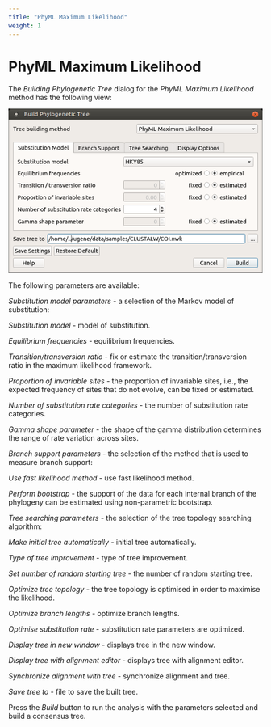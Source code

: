 ```yaml
---
title: "PhyML Maximum Likelihood"
weight: 1
---
```



# PhyML Maximum Likelihood

The _Building Phylogenetic Tree_ dialog for the _PhyML Maximum Likelihood_ method has the following view:


![](/images/65929720/65929721.png)

The following parameters are available:

_Substitution model parameters_ - a selection of the Markov model of substitution:

_Substitution model_ - model of substitution.

_Equilibrium frequencies_ - equilibrium frequencies.

_Transition/transversion ratio_ - fix or estimate the transition/transversion ratio in the maximum likelihood framework.

_Proportion of invariable sites_ - the proportion of invariable sites, i.e., the expected frequency of sites that do not evolve, can be fixed or estimated.

_Number of substitution rate categories_ - the number of substitution rate categories.

_Gamma shape parameter_ - the shape of the gamma distribution determines the range of rate variation across sites.

_Branch support parameters_ - the selection of the method that is used to measure branch support:

_Use fast likelihood method_ - use fast likelihood method.

_Perform bootstrap_ - the support of the data for each internal branch of the phylogeny can be estimated using non-parametric bootstrap.

_Tree searching parameters_ - the selection of the tree topology searching algorithm:

_Make initial tree automatically_ - initial tree automatically.

_Type of tree improvement_ - type of tree improvement.

_Set number of random starting tree_ - the number of random starting tree.

_Optimize tree topology_ - the tree topology is optimised in order to maximise the likelihood.

_Optimize branch lengths_ - optimize branch lengths.

_Optimise substitution rate -_ substitution rate parameters are optimized.

_Display tree in new window_ - displays tree in the new window.

_Display tree with alignment editor_ - displays tree with alignment editor.

_Synchronize alignment with tree_ - synchronize alignment and tree.

_Save tree to_ - file to save the built tree.

Press the _Build_ button to run the analysis with the parameters selected and build a consensus tree.

